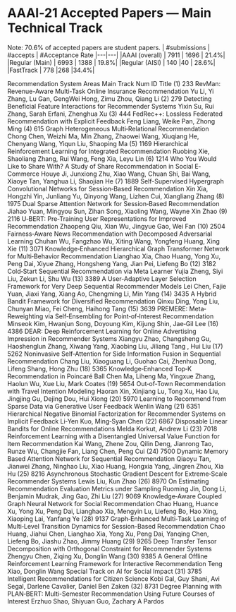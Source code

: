 # AAAI‐21 Accepted Papers — Main Technical Track
Note: 70.6% of accepted papers are student papers.
|    #submissions  |  #accepts  |  #Acceptance Rate
|---|---|
|AAAI (overall) | 7911  |  1696  |  21.4%|
|Regular (Main) | 6993  |  1388  |  19.8%|
|Regular (AISI) | 140 |40 | 28.6%|
|FastTrack |  778 |268 |34.4%|

Recommendation System Areas
Main Track
Num ID  Title
(1) 233 RevMan: Revenue-Aware Multi-Task Online Insurance Recommendation
Yu Li, Yi Zhang, Lu Gan, GengWei Hong, Zimu Zhou, Qiang Li
(2) 279 Detecting Beneficial Feature Interactions for Recommender Systems
Yixin Su, Rui Zhang, Sarah Erfani, Zhenghua Xu
(3) 444 FedRec++: Lossless Federated Recommendation with Explicit Feedback
Feng Liang, Weike Pan, Zhong Ming
(4) 615 Graph Heterogeneous Multi‐Relational Recommendation
Chong Chen, Weizhi Ma, Min Zhang, Zhaowei Wang, Xiuqiang He, Chenyang Wang, Yiqun Liu, Shaoping Ma
(5) 1169    Hierarchical Reinforcement Learning for Integrated Recommendation
Ruobing Xie, Shaoliang Zhang, Rui Wang, Feng Xia, Leyu Lin
(6) 1214    Who You Would Like to Share With? A Study of Share Recommendation in Social E‐Commerce
Houye Ji, Junxiong Zhu, Xiao Wang, Chuan Shi, Bai Wang, Xiaoye Tan, Yanghua Li, Shaojian He
(7) 1889    Self-Supervised Hypergraph Convolutional Networks for Session‐Based Recommendation
Xin Xia, Hongzhi Yin, Junliang Yu, Qinyong Wang, Lizhen Cui, Xiangliang Zhang
(8) 1975    Dual Sparse Attention Network for Session‐Based Recommendation
Jiahao Yuan, Mingyou Sun, Zihan Song, Xiaoling Wang, Wayne Xin Zhao
(9) 2116    U‐BERT: Pre‐Training User Representations for Improved Recommendation
Zhaopeng Qiu, Xian Wu, Jingyue Gao, Wei Fan
(10)    2504    Fairness‐Aware News Recommendation with Decomposed Adversarial Learning
Chuhan Wu, Fangzhao Wu, Xiting Wang, Yongfeng Huang, Xing Xie
(11)    3071    Knowledge‐Enhanced Hierarchical Graph Transformer Network for Multi‐Behavior Recommendation
Lianghao Xia, Chao Huang, Yong Xu, Peng Dai, Xiyue Zhang, Hongsheng Yang, Jian Pei, Liefeng Bo
(12)    3182    Cold‐Start Sequential Recommendation via Meta Learner
Yujia Zheng, Siyi Liu, Zekun Li, Shu Wu
(13)    3389    A User-Adaptive Layer Selection Framework for Very Deep Sequential Recommender Models
Lei Chen, Fajie Yuan, Jiaxi Yang, Xiang Ao, Chengming Li, Min Yang
(14)    3435    A Hybrid Bandit Framework for Diversified Recommendation
Qinxu Ding, Yong Liu, Chunyan Miao, Fei Cheng, Haihong Tang
(15)    3639    PREMERE: Meta‐Reweighting via Self‐Ensembling for Point‐of‐Interest Recommendation
Minseok Kim, Hwanjun Song, Doyoung Kim, Kijung Shin, Jae‐Gil Lee
(16)    4386    DEAR: Deep Reinforcement Learning for Online Advertising Impression in Recommender Systems
Xiangyu Zhao, Changsheng Gu, Haoshenglun Zhang, Xiwang Yang, Xiaobing Liu, Jiliang Tang , Hui Liu
(17)    5262    Noninvasive Self‐Attention for Side Information Fusion in Sequential Recommendation
Chang Liu, Xiaoguang Li, Guohao Cai, Zhenhua Dong, Lifeng Shang, Hong Zhu
(18)    5365    Knowledge‐Enhanced Top‐K Recommendation in Poincaré Ball
Chen Ma, Liheng Ma, Yingxue Zhang, Haolun Wu, Xue Liu, Mark Coates
(19)    5654    Out‐of‐Town Recommendation with Travel Intention Modeling
Haoran Xin, Xinjiang Lu, Tong Xu, Hao Liu, Jingjing Gu, Dejing Dou, Hui Xiong
(20)    5970    Learning to Recommend from Sparse Data via Generative User Feedback
Wenlin Wang
(21)    6351    Hierarchical Negative Binomial Factorization for Recommender Systems on Implicit Feedback
Li‐Yen Kuo, Ming‐Syan Chen
(22)    6867    Disposable Linear Bandits for Online Recommendations
Melda Korkut, Andrew Li
(23)    7018    Reinforcement Learning with a Disentangled Universal Value Function for Item Recommendation
Kai Wang, Zhene Zou, Qilin Deng, Jianrong Tao, Runze Wu, Changjie Fan, Liang Chen, Peng Cui
(24)    7500    Dynamic Memory Based Attention Network for Sequential Recommendation
Qiaoyu Tan, Jianwei Zhang, Ninghao Liu, Xiao Huang, Hongxia Yang, Jingren Zhou, Xia Hu
(25)    8216    Asynchronous Stochastic Gradient Descent for Extreme‐Scale Recommender Systems
Lewis Liu, Kun Zhao
(26)    8970    On Estimating Recommendation Evaluation Metrics under Sampling
Ruoming Jin, Dong Li, Benjamin Mudrak, Jing Gao, Zhi Liu
(27)    9069    Knowledge‐Aware Coupled Graph Neural Network for Social Recommendation
Chao Huang, Huance Xu, Yong Xu, Peng Dai, Lianghao Xia, Mengyin Lu, Liefeng Bo, Hao Xing, Xiaoping Lai, Yanfang Ye
(28)    9137    Graph‐Enhanced Multi‐Task Learning of Multi‐Level Transition Dynamics for Session-Based Recommendation
Chao Huang, Jiahui Chen, Lianghao Xia, Yong Xu, Peng Dai, Yanqing Chen, Liefeng Bo, Jiashu Zhao, Jimmy Huang
(29)    9265    Deep Transfer Tensor Decomposition with Orthogonal Constraint for Recommender Systems
Zhengyu Chen, Ziqing Xu, Donglin Wang
(30)    9385    A General Offline Reinforcement Learning Framework for Interactive Recommendation
Teng Xiao, Donglin Wang
Special Track on AI for Social Impact
(31)    3785    Intelligent Recommendations for Citizen Science
Kobi Gal, Guy Shani, Avi Segal, Darlene Cavalier, Daniel Ben Zaken
(32)    8731    Degree Planning with PLAN‐BERT: Multi-Semester Recommendation Using Future Courses of Interest
Erzhuo Shao, Shiyuan Guo, Zachary A Pardos


